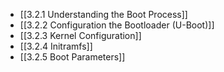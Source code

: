 

- [[3.2.1 Understanding the Boot Process]]
- [[3.2.2 Configuration the Bootloader (U-Boot)]]
- [[3.2.3 Kernel Configuration]]
- [[3.2.4 Initramfs]]
- [[3.2.5 Boot Parameters]]